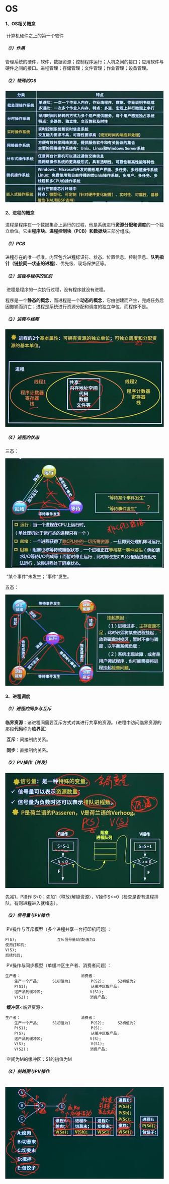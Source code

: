 # OS

#### 1、OS相关概念

​	计算机硬件之上的第一个软件

##### （1）作用

​	管理系统的硬件，软件，数据资源；控制程序运行；人机之间的接口；应用软件与硬件之间的接口。
​	进程管理；存储管理；文件管理；作业管理；设备管理。

##### （2）特殊的OS

![OS分类](.\res\OS分类.png)



#### 2、进程的概念

​	进程是程序在一个数据集合上运行的过程，他是系统进行**资源分配和调度**的一个独立单位。它由**程序块、进程控制块（PCB）和数据块**三部分组成。

##### （1）PCB

​	进程存在的唯一标准。内容包含进程标识符、状态、位置信息、控制信息、**队列指针（链接同一状态的进程）**、优先级、现场保护区等。

##### （2）进程与程序的区别

​	进程是程序的一次执行过程，没有程序就没有进程。

​	程序是一个**静态的概念**，而进程是一个**动态的概念**，它由创建而产生，完成任务后因撤销而消亡；进程是系统进行资源分配和调度的独立单位，而程序不是。

##### （3）进程与线程

![进程与线程](.\res\进程与线程.png)



##### （4）进程的状态

三态：

![进程的状态（3态）](.\res\进程的状态（3态）.png)

​                  ”某个事件“未发生；”事件“发生。

五态：

![进程的状态（5态）](.\res\进程的状态（5态）.png)



#### 3、进程调度

##### （1）进程的同步与互斥

​	**临界资源**：诸进程间需要互斥方式对其进行共享的资源。（进程中访问临界资源的那段**代码**称为**临界区**）

​	**互斥**：间接制约关系。

​	**同步**：直接制约关系。

##### （2）PV操作（并发）

![PV操作](.\res\PV操作.png)

先减1，P操作 S<0；先加1（释放/解锁资源），V操作S<=0（检查是否有进程排队，有则进程进入就绪态）。

##### （3）信号量与PV操作

​	PV操作与互斥模型（多个进程共享一台打印机问题）：

```
P(S);                  互斥信号量S初始值为1
使用打印机;
V(S);
后续代码;         
```

​	PV操作与同步模型（单缓冲区生产者、消费者问题）：

```
生产者：                           消费者：
	生产一个产品;      S1初值为1     	P(S2);      S2初值为2
	P(S1);                            从缓冲区取产品;
	送产品到缓冲区;                     V(S1);
	V(S2)；                           消费产品;
```

​	**缓冲区**<临界资源>

```
生产者：                           消费者：
	生产一个产品;      S1初值为1     	P(S2);      S2初值为2
	P(S1);                            P(S);
	P(S);                             从缓冲区取产品;
	送产品到缓冲区;                     V(S);
	V(S);                             V(S1);
	V(S2)；                           消费产品;
```

​	空间为M的缓冲区：S1的初值为M

##### （4）前趋图与PV操作

​	![前趋图与PV](.\res\前趋图与PV.png)
